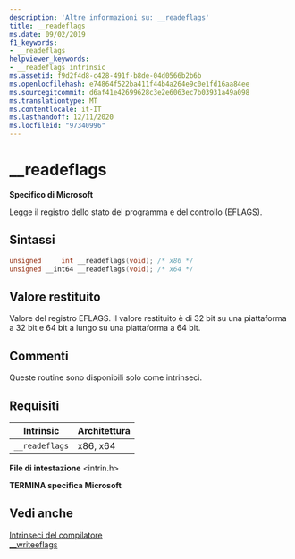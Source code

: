 ```yaml
---
description: 'Altre informazioni su: __readeflags'
title: __readeflags
ms.date: 09/02/2019
f1_keywords:
- __readeflags
helpviewer_keywords:
- __readeflags intrinsic
ms.assetid: f9d2f4d8-c428-491f-b8de-04d0566b2b6b
ms.openlocfilehash: e74864f522ba411f44b4a264e9c0e1fd16aa84ee
ms.sourcegitcommit: d6af41e42699628c3e2e6063ec7b03931a49a098
ms.translationtype: MT
ms.contentlocale: it-IT
ms.lasthandoff: 12/11/2020
ms.locfileid: "97340996"
---
```

# <a name="__readeflags"></a>__readeflags

**Specifico di Microsoft**

Legge il registro dello stato del programma e del controllo (EFLAGS).

## <a name="syntax"></a>Sintassi

```C
unsigned     int __readeflags(void); /* x86 */
unsigned __int64 __readeflags(void); /* x64 */
```

## <a name="return-value"></a>Valore restituito

Valore del registro EFLAGS. Il valore restituito è di 32 bit su una piattaforma a 32 bit e 64 bit a lungo su una piattaforma a 64 bit.

## <a name="remarks"></a>Commenti

Queste routine sono disponibili solo come intrinseci.

## <a name="requirements"></a>Requisiti

|Intrinsic|Architettura|
|---------------|------------------|
|`__readeflags`|x86, x64|

**File di intestazione** \<intrin.h>

**TERMINA specifica Microsoft**

## <a name="see-also"></a>Vedi anche

[Intrinseci del compilatore](../intrinsics/compiler-intrinsics.md)\
[__writeeflags](../intrinsics/writeeflags.md)

